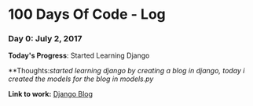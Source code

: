 # 100 Days Of Code - Log

### Day 0: July 2, 2017

**Today's Progress**: Started Learning Django

**Thoughts:*started learning django by creating a blog in django, today i created the models for the blog in models.py* 

**Link to work:** [Django Blog](https://github.com/nitish800/Django-blog)

